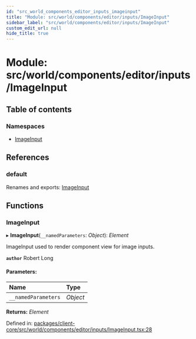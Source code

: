 ```yaml
---
id: "src_world_components_editor_inputs_imageinput"
title: "Module: src/world/components/editor/inputs/ImageInput"
sidebar_label: "src/world/components/editor/inputs/ImageInput"
custom_edit_url: null
hide_title: true
---
```


# Module: src/world/components/editor/inputs/ImageInput

## Table of contents

### Namespaces

- [ImageInput](src_world_components_editor_inputs_imageinput.imageinput.md)

## References

### default

Renames and exports: [ImageInput](src_world_components_editor_inputs_imageinput.md#imageinput)

## Functions

### ImageInput

▸ **ImageInput**(`__namedParameters`: *Object*): *Element*

ImageInput used to render component view for image inputs.

**`author`** Robert Long

#### Parameters:

Name | Type |
:------ | :------ |
`__namedParameters` | *Object* |

**Returns:** *Element*

Defined in: [packages/client-core/src/world/components/editor/inputs/ImageInput.tsx:28](https://github.com/xr3ngine/xr3ngine/blob/65dfcf39a/packages/client-core/src/world/components/editor/inputs/ImageInput.tsx#L28)
